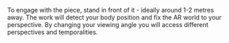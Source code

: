 To engage with the piece, stand in front of it - ideally around 1-2 metres away. The work will detect your body position and fix the AR world to your perspective. By changing your viewing angle you will access different perspectives and temporalities.